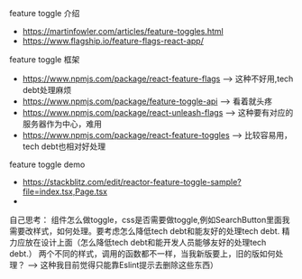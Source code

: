 feature toggle 介绍
- https://martinfowler.com/articles/feature-toggles.html
- https://www.flagship.io/feature-flags-react-app/

feature toggle 框架
- https://www.npmjs.com/package/react-feature-flags --> 这种不好用,tech debt处理麻烦
- https://www.npmjs.com/package/feature-toggle-api --> 看着就头疼
- https://www.npmjs.com/package/react-unleash-flags --> 这种要有对应的服务器作为中心，难用
- https://www.npmjs.com/package/react-feature-toggles --> 比较容易用，tech debt也相对好处理

feature toggle demo
- https://stackblitz.com/edit/reactor-feature-toggle-sample?file=index.tsx,Page.tsx
- 

自己思考：
组件怎么做toggle，css是否需要做toggle,例如SearchButton里面我需要改样式，如何处理。要考虑怎么降低tech debt和能友好的处理tech debt.
精力应放在设计上面（怎么降低tech debt和能开发人员能够友好的处理tech debt.）
两个不同的样式，调用的函数都不一样，当我新版要上，旧的版如何处理？ --> 这种我目前觉得只能靠Eslint提示去删除这些东西）
